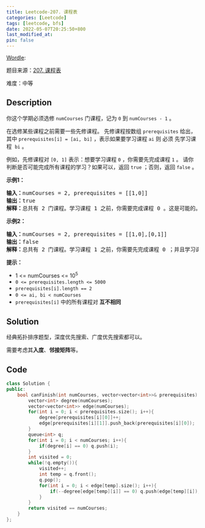 ```yaml
---
title: Leetcode-207. 课程表
categories: [Leetcode]
tags: [leetcode, bfs]
date: 2022-05-07T20:25:50+800
last_modified_at: 
pin: false
---
```


[Wordle](https://www.nytimes.com/games/wordle/index.html): 

题目来源：[207. 课程表](https://leetcode-cn.com/problems/course-schedule/)

难度：中等

## Description

你这个学期必须选修 `numCourses` 门课程，记为 `0` 到 `numCourses - 1` 。

在选修某些课程之前需要一些先修课程。 先修课程按数组 `prerequisites` 给出，其中 `prerequisites[i] = [ai, bi]` ，表示如果要学习课程 `ai` 则 必须 先学习课程  `bi` 。

例如，先修课程对 `[0, 1]` 表示：想要学习课程 `0` ，你需要先完成课程 `1` 。
请你判断是否可能完成所有课程的学习？如果可以，返回 `true` ；否则，返回 `false` 。



**示例1：**

<pre>
<strong>输入：</strong>numCourses = 2, prerequisites = [[1,0]]
<strong>输出：</strong>true
<strong>解释：</strong>总共有 2 门课程。学习课程 1 之前，你需要完成课程 0 。这是可能的。
</pre>

**示例2：**

<pre>
<strong>输入：</strong>numCourses = 2, prerequisites = [[1,0],[0,1]]
<strong>输出：</strong>false
<strong>解释：</strong>总共有 2 门课程。学习课程 1 之前，你需要先完成​课程 0 ；并且学习课程 0 之前，你还应先完成课程 1 。这是不可能的。
</pre>

**提示：**

- 1 <= numCourses <= 10<sup>5</sup>
- `0 <= prerequisites.length <= 5000`
- `prerequisites[i].length == 2`
- `0 <= ai, bi < numCourses`
- `prerequisites[i]` 中的所有课程对 **互不相同**
 


## Solution

经典拓扑排序题型，深度优先搜索、广度优先搜索都可以。

需要考虑其**入度**、**邻接矩阵**等。


## Code
```c++
class Solution {
public:
    bool canFinish(int numCourses, vector<vector<int>>& prerequisites) {
        vector<int> degree(numCourses);
        vector<vector<int>> edge(numCourses);
        for(int i = 0; i < prerequisites.size(); i++){
            degree[prerequisites[i][0]]++;
            edge[prerequisites[i][1]].push_back(prerequisites[i][0]);
        }
        queue<int> q;
        for(int i = 0; i < numCourses; i++){
            if(degree[i] == 0) q.push(i);
        }
        int visited = 0;
        while(!q.empty()){
            visited++;
            int temp = q.front();
            q.pop();
            for(int i = 0; i < edge[temp].size(); i++){
                if(--degree[edge[temp][i]] == 0) q.push(edge[temp][i]);     //  重点
            }
        }
        return visited == numCourses;
    }
};
```
